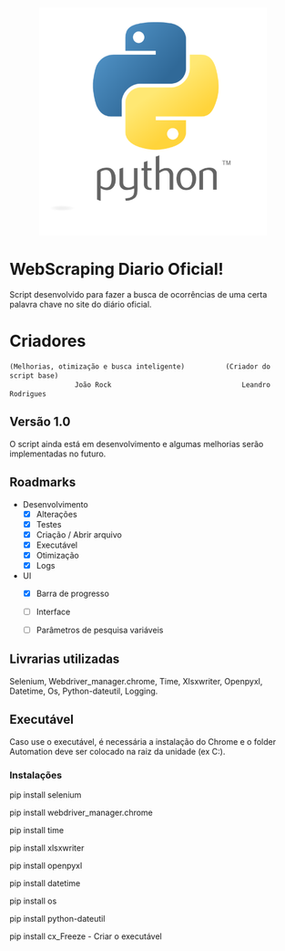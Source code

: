 <p align="center"><a href="#"><img src="python.png" width="400"></a></p>

# WebScraping Diario Oficial!
  Script desenvolvido para fazer a busca de ocorrências de uma certa palavra chave no site do diário oficial.


# Criadores
	(Melhorias, otimização e busca inteligente)          (Criador do script base)
                    João Rock                                Leandro Rodrigues

## Versão 1.0

O script ainda está em desenvolvimento e algumas melhorias serão implementadas no futuro.

## Roadmarks

 - Desenvolvimento
    - [x] Alterações
    - [x] Testes
    - [x] Criação / Abrir arquivo
    - [x] Executável
    - [x] Otimização
    - [x] Logs
  - UI 
    - [x] Barra de progresso
	- [ ] Interface
	- [ ] Parâmetros de pesquisa variáveis
 

## Livrarias utilizadas

Selenium, Webdriver_manager.chrome,  Time,  Xlsxwriter,  Openpyxl,  Datetime,  Os, Python-dateutil, Logging.

## Executável

Caso use o executável, é necessária a instalação do Chrome e o folder Automation deve ser colocado na raiz da unidade (ex C:\).

### Instalações

pip install selenium

pip install webdriver_manager.chrome

pip install time

pip install xlsxwriter

pip install openpyxl

pip install datetime

pip install os

pip install python-dateutil

pip install cx_Freeze - Criar o executável
